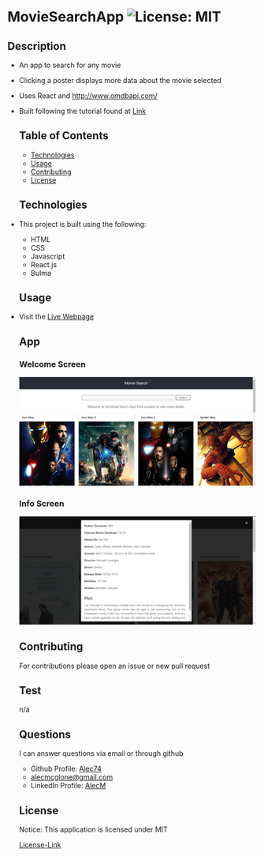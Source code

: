 # MovieSearchApp ![License: MIT](https://img.shields.io/badge/License-MIT-yellow.svg)

  ## Description
* An app to search for any movie
* Clicking a poster displays more data about the movie selected
* Uses React and http://www.omdbapi.com/
* Built following the tutorial found at [Link](https://www.freecodecamp.org/news/how-to-build-a-movie-search-app-using-react-hooks-24eb72ddfaf7/)

  
  
  ## Table of Contents
  * [Technologies](#technologies)
  * [Usage](#usage)
  * [Contributing](#contributing)
  * [License](#license)
  
  ## Technologies

* This project is built using the following:
    * HTML
    * CSS
    * Javascript
    * React.js
    * Bulma

  ## Usage

* Visit the [Live Webpage](https://am-movie.herokuapp.com/)

  ## App
  ### Welcome Screen
  ![image of webpage](./images/mainPage.png)

  ### Info Screen
  ![image of webpage](./images/info.png)

  ## Contributing

  For contributions please open an issue or new pull request

  ## Test

  n/a
  
  ## Questions

  I can answer questions via email or through github

  * Github Profile: [Alec74](https://github.com/Alec74)
  * alecmcglone@gmail.com
  * LinkedIn Profile: [AlecM](https://www.linkedin.com/in/alec-mcglone-900904206/)
  
  ## License
  Notice: This application is licensed under MIT
  
  [License-Link](./LICENSE)